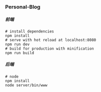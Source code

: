### Personal-Blog
##### 前端
```
# install dependencies
npm install
# serve with hot reload at localhost:8080
npm run dev
# build for production with minification
npm run build
```

##### 后端
```
# node
npm install
node server/bin/www
```
